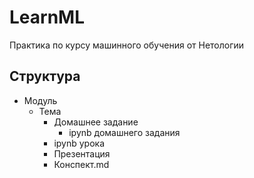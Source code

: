 # LearnML
Практика по курсу машинного обучения от Нетологии

## Структура
- Модуль
    - Тема
        - Домашнее задание
            - ipynb домашнего задания
        - ipynb урока
        - Презентация
        - Конспект.md

